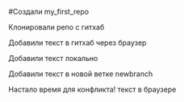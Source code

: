 #Создали my_first_repo

Клонировали репо с гитхаб

Добавили текст в гитхаб через браузер

Добавили текст локально

Добавили текст в новой ветке newbranch

Настало время для конфликта! текст в браузере
